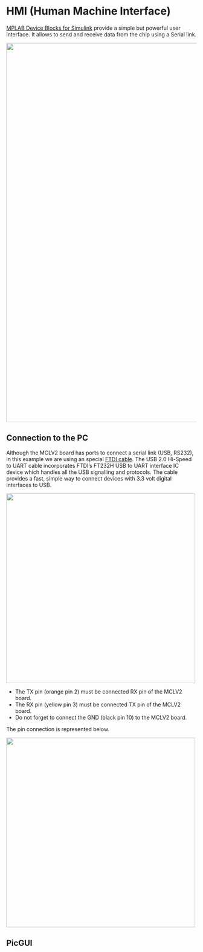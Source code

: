 # HMI (Human Machine Interface)

 [MPLAB Device Blocks for Simulink](https://www.mathworks.com/matlabcentral/fileexchange/71892) provide a simple but powerful user interface. It allows to send and receive data from the chip using a Serial link.

<img src="https://rdelpoux.github.io/img/picGUI/DataVisu.png" width="1000">



## Connection to the PC

Although the MCLV2 board has ports to connect a serial link (USB, RS232), in this example we are using an special [FTDI cable](https://www.ftdichip.com/Support/Documents/DataSheets/Cables/DS_C232HD_UART_CABLE.pdf). The USB 2.0 Hi-Speed to UART cable incorporates FTDI’s FT232H USB to UART interface IC device which handles all the USB signalling and protocols.  The cable provides a fast, simple way to connect devices with 3.3 volt digital interfaces to USB. 

<img src="https://rdelpoux.github.io/img/picGUI/C232HDconnection.png" width="500">

- The TX pin (orange pin 2) must be connected RX pin of the MCLV2 board.
- The RX pin (yellow pin 3) must be connected TX pin of the MCLV2 board.
- Do not forget to connect the GND (black pin 10) to the MCLV2 board.

The pin connection is represented below.

<img src="https://rdelpoux.github.io/img/MCLV/Serial.jpg" width="500">

## PicGUI











